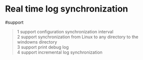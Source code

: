 Real time log synchronization 
======
#support
>1 support configuration synchronization interval<br/>
>2 support synchronization from Linux to any directory to the windowns directory<br/>
>3 support print debug log<br/>
>4 support incremental log synchronization<br/>
